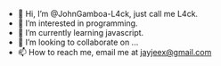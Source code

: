 - 👋 Hi, I’m @JohnGamboa-L4ck, just call me L4ck.
- 👀 I’m interested in programming.
- 🌱 I’m currently learning javascript.
- 💞️ I’m looking to collaborate on ...
- 📫 How to reach me, email me at jayjeex@gmail.com

<!---
JohnGamboa-L4ck/JohnGamboa-L4ck is a ✨ special ✨ repository because its `README.md` (this file) appears on your GitHub profile.
You can click the Preview link to take a look at your changes.
--->
